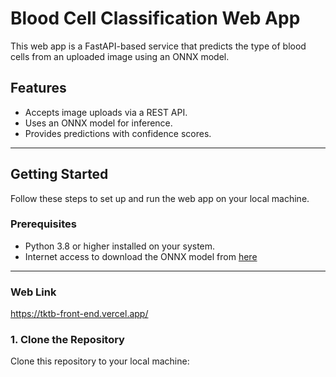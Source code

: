 # Blood Cell Classification Web App

This web app is a FastAPI-based service that predicts the type of blood cells from an uploaded image using an ONNX model.

## Features

- Accepts image uploads via a REST API.
- Uses an ONNX model for inference.
- Provides predictions with confidence scores.

---

## Getting Started

Follow these steps to set up and run the web app on your local machine.

### Prerequisites

- Python 3.8 or higher installed on your system.
- Internet access to download the ONNX model from [here](https://drive.google.com/drive/folders/1MpG-Sy-GGQCoQc3Raef7bGyyWTuqB4bw?usp=sharing)

---
### Web Link

https://tktb-front-end.vercel.app/

### 1. Clone the Repository

Clone this repository to your local machine:

